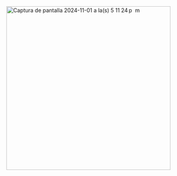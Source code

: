 <img width="430" alt="Captura de pantalla 2024-11-01 a la(s) 5 11 24 p  m" src="https://github.com/user-attachments/assets/fc842409-1adf-4d1e-8ae7-3f6e1684a489">
